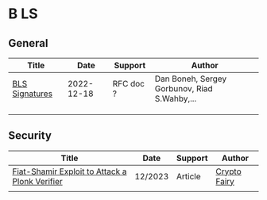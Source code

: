 # B LS

## General

| Title                                                        | Date       | Support   | Author                                       |
| ------------------------------------------------------------ | ---------- | --------- | -------------------------------------------- |
| [BLS Signatures    ](https://datatracker.ietf.org/doc/draft-irtf-cfrg-bls-signature/) | 2022-12-18 | RFC doc ? | Dan Boneh, Sergey Gorbunov, Riad S.Wahby,... |
|                                                              |            |           |                                              |
|                                                              |            |           |                                              |
|                                                              |            |           |                                              |



## Security

| Title                                                        | Date    | Support | Author                                                       |
| ------------------------------------------------------------ | ------- | ------- | ------------------------------------------------------------ |
| [Fiat-Shamir Exploit to Attack a Plonk Verifier](https://medium.com/@cryptofairy/fiat-shamir-exploit-to-attack-a-plonk-verifier-d8ab544e9536) | 12/2023 | Article | [Crypto Fairy](https://medium.com/@cryptofairy?source=post_page-----d8ab544e9536--------------------------------) |
|                                                              |         |         |                                                              |